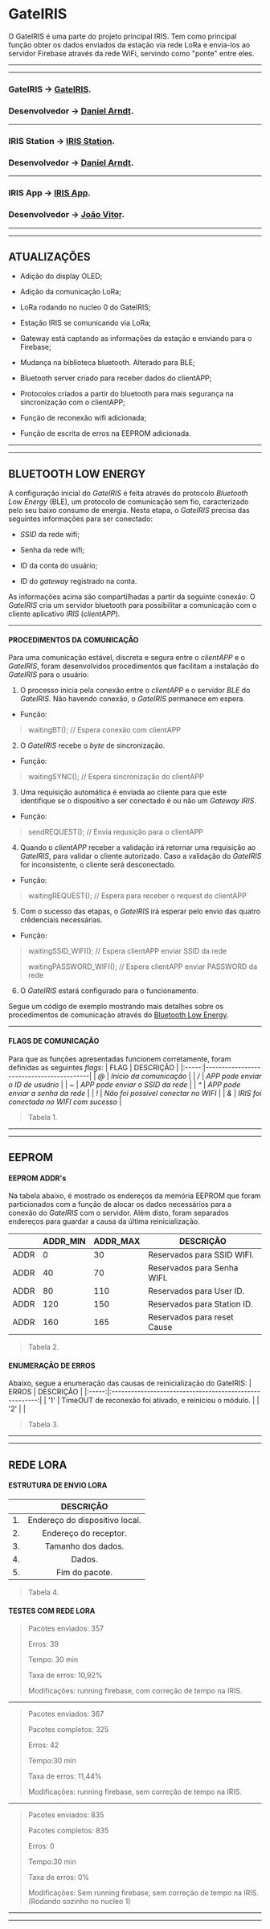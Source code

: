 # GateIRIS 
O GateIRIS é uma parte do projeto principal IRIS. Tem como principal função obter os dados enviados da estação via rede LoRa e envia-los ao servidor Firebase através da rede WiFi, servindo como "ponte" entre eles.

-------------------------------------------------------------------------------
-------------------------------------------------------------------------------
### GateIRIS -> [GateIRIS](https://github.com/SI-ART/GateIRIS).
### Desenvolvedor -> [Daniel Arndt](https://github.com/Chimeric-arch).
-------------------------------------------------------------------------------
### IRIS Station  -> [IRIS Station](https://github.com/I-grow/Station_IRIS).
### Desenvolvedor -> [Daniel Arndt](https://github.com/Chimeric-arch).
-------------------------------------------------------------------------------
### IRIS App -> [IRIS App](https://github.com/I-grow/App_IRIS).
### Desenvolvedor -> [João Vitor](https://github.com/jajao1).
-------------------------------------------------------------------------------
-------------------------------------------------------------------------------
##  ATUALIZAÇÕES

- Adição do display OLED;

- Adição da comunicação LoRa;

- LoRa rodando no nucleo 0 do GateIRIS;

- Estação IRIS se comunicando via LoRa;

- Gateway está captando as informações da estação e enviando para o Firebase;

- Mudança na biblioteca bluetooth. Alterado para BLE;

- Bluetooth server criado para receber dados do clientAPP;

- Protocolos criados a partir do bluetooth para mais segurança na sincronização com o clientAPP;

- Função de reconexão wifi adicionada;

- Função de escrita de erros na EEPROM adicionada.
-------------------------------------------------------------------------------
-------------------------------------------------------------------------------
## BLUETOOTH LOW ENERGY
A configuração inicial do *GateIRIS* é feita através do protocolo *Bluetooth Low Energy* (BLE), um protocolo de comunicação sem fio, caracterizado pelo seu baixo consumo de energia. Nesta etapa, o *GateIRIS* precisa das seguintes informações para ser conectado: 

- *SSID* da rede wifi;

- Senha da rede wifi;

- ID da conta do usuário;

- ID do *gateway* registrado na conta.

As informações acima são compartilhadas a partir da seguinte conexão: O *GateIRIS* cria um servidor bluetooth para possibilitar a comunicação com o cliente aplicativo *IRIS* (*clientAPP*).

-------------------------------------------------------------------------------
#### PROCEDIMENTOS DA COMUNICAÇÃO
Para uma comunicação estável, discreta e segura entre o *clientAPP* e o *GateIRIS*, foram desenvolvidos procedimentos que facilitam a instalação do *GateIRIS* para o usuário:

1. O processo inicia pela conexão entre o *clientAPP* e o servidor *BLE* do *GateIRIS*. Não havendo conexão, o *GateIRIS* permanece em espera.
- Função:
> waitingBT();            // Espera conexão com clientAPP

2. O *GateIRIS* recebe o *byte* de sincronização.
- Função:
> waitingSYNC();          // Espera sincronização do clientAPP

3. Uma requisição automática é enviada ao cliente para que este identifique se o dispositivo a ser conectado é ou não um *Gateway IRIS*. 
- Função:
> sendREQUEST();          // Envia requsição para o clientAPP

4. Quando o *clientAPP* receber a validação irá retornar uma requisição ao *GateIRIS*, para validar o cliente autorizado. Caso a validação do *GateIRIS* for inconsistente, o cliente será desconectado.
- Função:
> waitingREQUEST();       // Espera para receber o request do clientAPP

5. Com o sucesso das etapas, o *GateIRIS* irá esperar pelo envio das quatro crêdenciais necessárias.
- Função:
>  waitingSSID_WIFI();     // Espera clientAPP enviar SSID da rede
>  
>  waitingPASSWORD_WIFI(); // Espera clientAPP enviar PASSWORD da rede


6. O *GateIRIS* estará configurado para o funcionamento.

Segue um código de exemplo mostrando mais detalhes sobre os procedimentos de comunicação através do [Bluetooth Low Energy](https://github.com/I-grow/Gateway_IRIS/blob/main/BLE_GateIRIS/BLE_GateIRIS.ino).

-------------------------------------------------------------------------------
#### FLAGS DE COMUNICAÇÃO
Para que as funções apresentadas funcionem corretamente, foram definidas as seguintes *flags*:
|  FLAG | DESCRIÇÃO                                |
|:-----:|------------------------------------------|
|  *@*  | *Início da comunicação*                  |
|  */*  | *APP pode enviar o ID de usuário*        |
|  *~*  | *APP pode enviar o SSID da rede*         |
|  *^*  | *APP pode enviar a senha da rede*        |
|  *!*  | *Não foi possível conectar no WIFI*      |
|  *&*  | *IRIS foi conectada no WIFI com sucesso* |
> Tabela 1.

-------------------------------------------------------------------------------
-------------------------------------------------------------------------------
## EEPROM 

#### EEPROM ADDR's               	
Na tabela abaixo, é mostrado os endereços da memória EEPROM que foram particionados com a função de alocar os dados necessários para a conexão do *GateIRIS* com o servidor. Além disto, foram separados endereços para guardar a causa da última reinicialização.

|      | ADDR_MIN | ADDR_MAX | DESCRIÇÃO                   |
|:----:|----------|----------|-----------------------------|
| ADDR |   0      |  30      | Reservados para SSID WIFI.  |
| ADDR |  40      |  70      | Reservados para Senha WIFI. |
| ADDR |  80      | 110      | Reservados para User ID.    |
| ADDR | 120      | 150      | Reservados para Station ID. |
| ADDR | 160      | 165      | Reservados para reset Cause | 
> Tabela 2.


#### ENUMERAÇÃO DE ERROS
Abaixo, segue a enumeração das causas de reinicialização do GateIRIS:
| ERROS |                        DESCRIÇÃO                        |
|:-----:|:-------------------------------------------------------:|
|  '1'  | TimeOUT de reconexão foi ativado, e reiniciou o módulo. |
|  '2'  |                                                         |
> Tabela 3.

-------------------------------------------------------------------------------
-------------------------------------------------------------------------------
## REDE LORA

#### ESTRUTURA DE ENVIO LORA

|    |           DESCRIÇÃO           |
|:--:|:-----------------------------:|
| 1. | Endereço do dispositivo local.|
| 2. | Endereço do receptor.         |
| 3. | Tamanho dos dados.            |
| 4. | Dados.                        |
| 5. | Fim do pacote.                |
> Tabela 4.


#### TESTES COM REDE LORA

> Pacotes enviados: 357
> 
> Erros: 39
> 
> Tempo: 30 min
> 
> Taxa de erros: 10,92%
> 
> Modificações: running firebase, com correção de tempo na IRIS.

-------------------------------------------------------------------------------

> Pacotes enviados: 367
> 
> Pacotes completos: 325
> 
> Erros: 42
> 
> Tempo:30 min
> 
> Taxa de erros: 11,44%
> 
> Modificações: running firebase, sem correção de tempo na IRIS.

-------------------------------------------------------------------------------

> Pacotes enviados: 835
> 
> Pacotes completos: 835
> 
> Erros: 0
> 
> Tempo:30 min
> 
> Taxa de erros: 0%
> 
> Modificações: Sem running firebase, sem correção de tempo na IRIS.(Rodando sozinho no nucleo 1)

-------------------------------------------------------------------------------
-------------------------------------------------------------------------------
